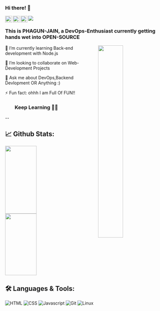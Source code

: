 ### Hi there! 👋
 <a href="https://dev.to/phagunjain">
    <img src="https://d2fltix0v2e0sb.cloudfront.net/dev-badge.svg" alt="PHAGUN JAIN's DEV Profile" width="22px" align="left"></a>
 <a href="https://in.linkedin.com/in/phagun-jain-88b532190">
    <img alt="Phagun's LinkedIN" src="https://raw.githubusercontent.com/peterthehan/peterthehan/master/assets/linkedin.svg" style="max-width:100%;" width="22px" align="left"></a><a href="#"><img src="https://visitor-badge.glitch.me/badge?page_id=PHAGUN-JAIN"></a>
 <a href="https://discord.gg/jFPtZFmnvq" rel="nofollow">
  <img alt="Phagun's Discord" src="https://raw.githubusercontent.com/peterthehan/peterthehan/master/assets/discord.svg" style="max-width:100%;" width="22px" align="left"></a>
  
### This is PHAGUN-JAIN, a DevOps-Enthusiast currently getting hands wet into OPEN-SOURCE 
<img align="right" width=40% src="https://media.giphy.com/media/143vPc6b08locw/giphy.gif">

🌱 I’m currently learning Back-end development with Node.js<br>

👯 I’m looking to collaborate on Web-Development Projects<br>

💬 Ask me about DevOps,Backend Devlopment OR Anything :)<br>
  
⚡ Fun fact: ohhh I am Full Of FUN!!<br>
   

<!--
**PHAGUN-JAIN/PHAGUN-JAIN** is a ✨ _special_ ✨ repository because its `README.md` (this file) appears on your GitHub profile.
## <a href="https://phagun-jain.blogspot.com/">My Blog</a> <br>
Here are some ideas to get you started:

- 🔭 I’m currently working on ...
- 🌱 I’m currently learning ...
- 👯 I’m looking to collaborate on ...
- 🤔 I’m looking for help with ...
- 💬 Ask me about ...
- 📫 How to reach me: ...
- 😄 Pronouns: ...
- ⚡ Fun fact: ...
-->
### &nbsp; &nbsp; &nbsp; &nbsp; **Keep Learning** 👨‍🎓️️
--
## 📈 **Github Stats:**
<img align="left" width=45% height=220px src="https://github-readme-stats.vercel.app/api?username=PHAGUN-JAIN&&show_icons=true&title_color=ffffff&icon_color=bb2acf&text_color=daf7dc&bg_color=151515"><img display="inline" width=45% height=200px src="https://github-readme-stats.anuraghazra1.vercel.app/api/top-langs/?username=PHAGUN-JAIN&layout=compact&theme=blue-green">
## 🛠️ **Languages & Tools:**

![HTML](https://img.shields.io/badge/html%20-%23E34F26.svg?&style=for-the-badge&logo=html5&logoColor=white)
![CSS](https://img.shields.io/badge/css%20-%231572B6.svg?&style=for-the-badge&logo=css3&logoColor=white)
![Javascript](https://img.shields.io/badge/-Javascript-ffb400?style=for-the-badge&logo=javascript&logoColor=ffff3f)
![Git](https://img.shields.io/badge/git%20-%23F05033.svg?&style=for-the-badge&logo=git&logoColor=white)
![Linux](https://img.shields.io/badge/-linux-772953?style=for-the-badge&logo=linux)

